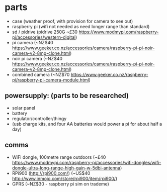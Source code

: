 parts
=====

* case (weather proof, with provision for camera to see out)
* raspberry pi (wifi not needed as need longer range than standard)
* sd / pidrive (pidrive 250G ~£30 https://www.modmypi.com/raspberry-pi/accessories/western-digital)
* pi camera (~NZ$40 https://www.geeker.co.nz/accessories/camera/raspberry-pi-pi-noir-camera-v2-8mp-clone.html)
* noir pi camera (~NZ$40 https://www.geeker.co.nz/accessories/camera/raspberry-pi-pi-noir-camera-v2-8mp-clone.html)
* combined camera (~NZ$70 https://www.geeker.co.nz/raspberry-pi/raspberry-pi-camera-module.html)

powersupply: (parts to be researched)
-------------------------------------

* solar panel
* battery
* regulator/controller/thingy
* (usb charge kits, and four AA batteries would power a pi for about half a day)

comms
-----

* WiFi dongle, 100metre range outdoors (~£40 https://www.modmypi.com/raspberry-pi/accessories/wifi-dongles/wifi-dongle-ultra-long-range-high-gain-w-5dbi-antenna)
* RPi900 (http://rpi900.com/) (~US$40 http://www.inmojo.com/store/rpi900/item/rpi900/)
* GPRS (~NZ$30 - raspberry pi sim on trademe)
